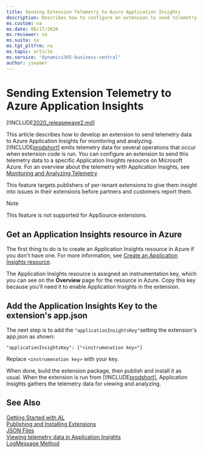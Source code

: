 ```yaml
---
title: Sending Extension Telemetry to Azure Application Insights 
description: Describes how to configure an extension to send telemetry data to Azure Application Insights. 
ms.custom: na
ms.date: 08/17/2020
ms.reviewer: na
ms.suite: na
ms.tgt_pltfrm: na
ms.topic: article
ms.service: "dynamics365-business-central"
author: jswymer
---
```


# Sending Extension Telemetry to Azure Application Insights

[!INCLUDE[2020_releasewave2.md](../includes/2020_releasewave2.md)]

This article describes how to develop an extension to send telemetry data to Azure Application Insights for monitoring and analyzing. [!INCLUDE[prodshort](includes/prodshort.md)] emits telemetry data for several operations that occur when extension code is run. You can configure an extension to send this telemetry data to a specific Application Insights resource on Microsoft Azure. For an overview about the telemetry with Application Insights, see [Monitoring and Analyzing Telemetry](../administration/telemetry-overview.md).

This feature targets publishers of per-tenant extensions to give them insight into issues in their extensions before partners and customers report them.

> [!NOTE]
> This feature is not supported for AppSource extensions.  

## Get an Application Insights resource in Azure

The first thing to do is to create an Application Insights resource in Azure if you don't have one. For more information, see [Create an Application Insights resource](/azure/azure-monitor/app/create-new-resource).

The Application Insights resource is assigned an instrumentation key, which you can see on the **Overview** page for the resource in Azure. Copy this key because you'll need it to enable Application Insights in the extension.

## Add the Application Insights Key to the extension's app.json

The next step is to add the `"applicationInsightsKey"`setting the extension's app.json as shown:

``` 
"applicationInsightsKey": ["<instrumenation key>"] 
```

Replace `<instrumenation key>` with your key. 

When done, build the extension package, then publish and install it as usual. When the extension is run from [!INCLUDE[prodshort](includes/prodshort.md)], Application Insights gathers the telemetry data for viewing and analyzing.

## See Also  
[Getting Started with AL](devenv-get-started.md)  
[Publishing and Installing Extensions](devenv-how-publish-and-install-an-extension-v2.md)  
[JSON Files](devenv-json-files.md)  
[Viewing telemetry data in Application Insights](../administration/telemetry-overview.md)  
[LogMessage Method](../developer/methods-auto/session/session-logmessage-string-string-verbosity-dataclassification-telemetryscope-string-string-string-string-method.md)  
